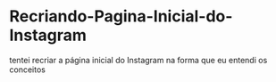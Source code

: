 # Recriando-Pagina-Inicial-do-Instagram
tentei recriar a página inicial do Instagram na forma que eu entendi os conceitos
